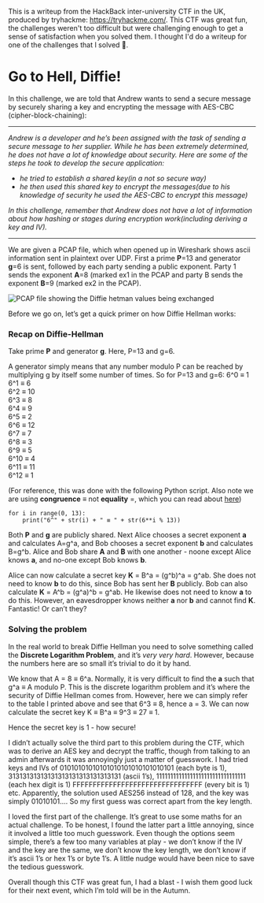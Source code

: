 This is a writeup from the HackBack inter-university CTF in the UK, produced by tryhackme: https://tryhackme.com/. This CTF was great fun, the challenges weren't too difficult but were challenging enough to get a sense of satisfaction when you solved them. I thought I'd do a writeup for one of the challenges that I solved 🎉.

# Go to Hell, Diffie!

In this challenge, we are told that Andrew wants to send a secure message by securely sharing a key and encrypting the message with AES-CBC (cipher-block-chaining):

-----------------------------
*Andrew is a developer and he’s been assigned with the task of sending a secure message to her supplier. While he has been extremely determined, he does not have a lot of knowledge about security. 
Here are some of the steps he took to develop the secure application:*
* *he tried to establish a shared key(in a not so secure way)*
* *he then used this shared key to encrypt the messages(due to his knowledge of security he used the AES-CBC to encrypt this message)*

*In this challenge, remember that Andrew does not have a lot of information about how hashing or stages during encryption work(including deriving a key and IV).*

-----------------------------

We are given a PCAP file, which when opened up in Wireshark shows ascii information sent in plaintext over UDP. First a prime **P**=13 and generator **g**=6 is sent, followed by each party sending 
a public exponent. Party 1 sends the exponent **A**=8 (marked ex1 in the PCAP and party B sends the exponent **B**=9 (marked ex2 in the PCAP).

![PCAP file showing the Diffie hetman values being exchanged](https://raw.githubusercontent.com/xrmon/ctf-writeups/master/2019/hackback/pcap_screenshot.png)

Before we go on, let’s get a quick primer on how Diffie Hellman works:

### Recap on Diffie-Hellman
Take prime **P** and generator **g**. Here, P=13 and g=6.

A generator simply means that any number modulo P can be reached by multiplying g by itself some number of times. So for P=13 and g=6:
6^0 ≡ 1  
6^1 ≡ 6  
6^2 ≡ 10  
6^3 ≡ 8  
6^4 ≡ 9  
6^5 ≡ 2  
6^6 ≡ 12  
6^7 ≡ 7  
6^8 ≡ 3  
6^9 ≡ 5  
6^10 ≡ 4  
6^11 ≡ 11  
6^12 ≡ 1  

(For reference, this was done with the following Python script. Also note we are using **congruence** ≡ not **equality** =, which you can read about 
[here](https://www.khanacademy.org/computing/computer-science/cryptography/modarithmetic/a/congruence-modulo))
```
for i in range(0, 13):
    print("6^" + str(i) + " ≡ " + str(6**i % 13))
```

Both **P** and **g** are publicly shared. Next Alice chooses a secret exponent **a** and calculates A=g^a, and Bob chooses a secret exponent **b** and calculates B=g^b. Alice and Bob share **A** 
and **B** with one another - noone except Alice knows **a**, and no-one except Bob knows **b**.

Alice can now calculate a secret key **K** = B^a = (g^b)^a = g^ab. She does not need to know **b** to do this, since Bob has sent her **B** publicly. Bob can also calculate **K** = A^b = (g^a)^b = 
g^ab. He likewise does not need to know **a** to do this. However, an eavesdropper knows neither **a** nor **b** and cannot find **K**. Fantastic! Or can’t they?

### Solving the problem
In the real world to break Diffie Hellman you need to solve something called the **Discrete Logarithm Problem**, and it’s *very very hard*. However, because the numbers here are so small it’s 
trivial to do it by hand.

We know that A = 8 ≡ 6^a. Normally, it is very difficult to find the **a** such that g^a ≡ A modulo P. This is the discrete logarithm problem and it’s where the security of Diffie Hellman comes 
from. However, here we can simply refer to the table I printed above and see that 6^3 ≡ 8, hence a = 3. We can now calculate the secret key K ≡ B^a ≡ 9^3 ≡ 27 ≡ 1.

Hence the secret key is 1 - how secure!

I didn’t actually solve the third part to this problem during the CTF, which was to derive an AES key and decrypt the traffic, though from talking to an admin afterwards it was annoyingly just a 
matter of guesswork. I had tried keys and IVs of 01010101010101010101010101010101 (each byte is 1), 31313131313131313131313131313131 (ascii 1’s), 11111111111111111111111111111111 (each hex digit 
is 1) FFFFFFFFFFFFFFFFFFFFFFFFFFFFFFFF (every bit is 1) etc. Apparently, the solution used AES256 instead of 128, and the key was simply 01010101…. So my first guess was correct apart from the key 
length.

I loved the first part of the challenge. It’s great to use some maths for an actual challenge. To be honest, I found the latter part a little annoying, since it involved a little too much 
guesswork. Even though the options seem simple, there’s a few too many variables at play - we don’t know if the IV and the key are the same, we don’t know the key length, we don’t know if it’s 
ascii 1’s or hex 1’s or byte 1’s. A little nudge would have been nice to save the tedious guesswork.

Overall though this CTF was great fun, I had a blast - I wish them good luck for their next event, which I’m told will be in the Autumn.
